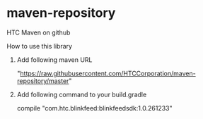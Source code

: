 # maven-repository
HTC Maven on github

How to use this library

1. Add following maven URL

   "https://raw.githubusercontent.com/HTCCorporation/maven-repository/master"
   
2. Add following command to your build.gradle

   compile "com.htc.blinkfeed:blinkfeedsdk:1.0.261233"
